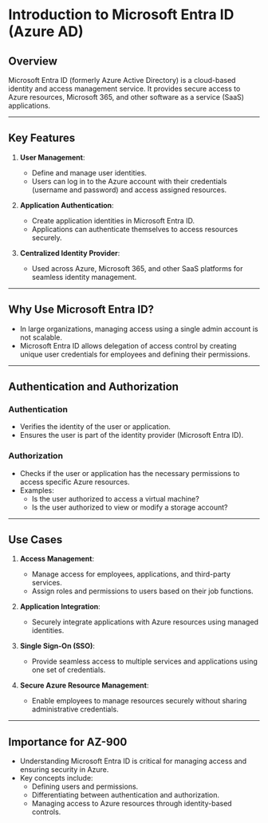 
# Introduction to Microsoft Entra ID (Azure AD)

## Overview
Microsoft Entra ID (formerly Azure Active Directory) is a cloud-based identity and access management service. It provides secure access to Azure resources, Microsoft 365, and other software as a service (SaaS) applications.

---

## Key Features
1. **User Management**:
   - Define and manage user identities.
   - Users can log in to the Azure account with their credentials (username and password) and access assigned resources.

2. **Application Authentication**:
   - Create application identities in Microsoft Entra ID.
   - Applications can authenticate themselves to access resources securely.

3. **Centralized Identity Provider**:
   - Used across Azure, Microsoft 365, and other SaaS platforms for seamless identity management.

---

## Why Use Microsoft Entra ID?
- In large organizations, managing access using a single admin account is not scalable.
- Microsoft Entra ID allows delegation of access control by creating unique user credentials for employees and defining their permissions.

---

## Authentication and Authorization
### Authentication
- Verifies the identity of the user or application.
- Ensures the user is part of the identity provider (Microsoft Entra ID).

### Authorization
- Checks if the user or application has the necessary permissions to access specific Azure resources.
- Examples:
  - Is the user authorized to access a virtual machine?
  - Is the user authorized to view or modify a storage account?

---

## Use Cases
1. **Access Management**:
   - Manage access for employees, applications, and third-party services.
   - Assign roles and permissions to users based on their job functions.

2. **Application Integration**:
   - Securely integrate applications with Azure resources using managed identities.

3. **Single Sign-On (SSO)**:
   - Provide seamless access to multiple services and applications using one set of credentials.

4. **Secure Azure Resource Management**:
   - Enable employees to manage resources securely without sharing administrative credentials.

---

## Importance for AZ-900
- Understanding Microsoft Entra ID is critical for managing access and ensuring security in Azure.
- Key concepts include:
  - Defining users and permissions.
  - Differentiating between authentication and authorization.
  - Managing access to Azure resources through identity-based controls.
